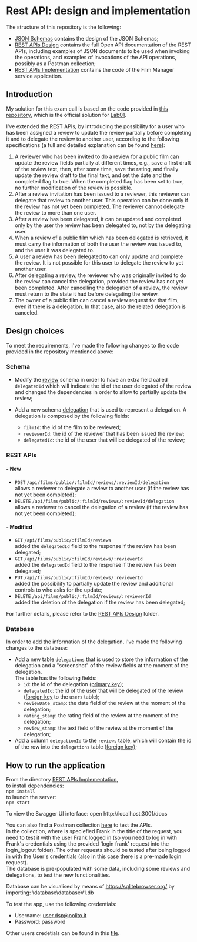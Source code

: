 # Rest API: design and implementation

The structure of this repository is the following:
  - [JSON Schemas](<./JSON Schemas/>) contains the design of the JSON Schemas;
  - [REST APIs Design](<./REST APIs Design/>)  contains the full Open API documentation of the REST APIs, including examples of JSON documents to be used when invoking the operations, and examples of invocations of the API operations, possibly as a Postman collection;
  - [REST APIs Implementation](<./REST APIs Implementation/>) contains the code of the Film Manager service application.

## Introduction

My solution for this exam call is based on the code provided in [this repository](https://github.com/polito-DSP-2022-23/lab01-json-rest), which is the official solution for [Lab01](./Lab01.pdf).

I've extended the REST APIs, by introducing the possibility for a user who has been assigned a review to update the review partially before completing it and to delegate the review to another user, according to the following specifications (a full and detailed explanation can be found [here](./DSP_20240212.pdf)):
1. A reviewer who has been invited to do a review for a public film can update the review fields partially at different times, e.g., save a first draft of the review text, then, after some time, save the rating, and finally update the review draft to the final text, and set the date and the completed flag to true. When the completed flag has been set to true, no further modification of the review is possible.
2. After a review invitation has been issued to a reviewer, this reviewer can delegate that review to another user. This operation can be done only if the review has not yet been completed. The reviewer cannot delegate the review to more than one user.
3. After a review has been delegated, it can be updated and completed only by the user the review has been delegated to, not by the delegating user.
4. When a review of a public film which has been delegated is retrieved, it must carry the information of both the user the review was issued to, and the user it was delegated to.
5. A user a review has been delegated to can only update and complete the review. It is not possible for this user to delegate the review to yet another user.
6. After delegating a review, the reviewer who was originally invited to do the review can cancel the delegation, provided the review has not yet been completed. After cancelling the delegation of a review, the review must return to the state it had before delegating the review.
7. The owner of a public film can cancel a review request for that film, even if there is a delegation. In that case, also the related delegation is canceled.

## Design choices

To meet the requirements, I've made the following changes to the code provided in the repository mentioned above:

### Schema

- Modify the [review](<./JSON Schemas/review_schema.json>) schema in order to have an extra field called `delegatedId` which will indicate the id of the user delegated of the review and changed the dependencies in order to allow to partially update the review;

- Add a new schema [delegation](<./JSON Schemas/delegation_schema.json>) that is used to represent a delegation. A delegation is composed by the following fields:
  - `filmId`: the id of the film to be reviewed;
  - `reviewerId`: the id of the reviewer that has been issued the review;
  - `delegatedId`: the id of the user that will be delegated of the review;
  
### REST APIs

#### - New
- `POST` `/api/films/public/:filmId/reviews/:reviewId/delegation`<br>
  allows a reviewer to delegate a review to another user (if the review has not yet been completed);
- `DELETE` `/api/films/public/:filmId/reviews/:reviewId/delegation`<br>
  allows a reviewer to cancel the delegation of a review (if the review has not yet been completed);

#### - Modified
- `GET` `/api/films/public/:filmId/reviews`<br>
  added the `delegatedId` field to the response if the review has been delegated;
- `GET` `/api/films/public/:filmId/reviews/:reviewerId`<br>
  added the `delegatedId` field to the response if the review has been delegated;
- `PUT` `/api/films/public/:filmId/reviews/:reviewerId`<br>
  added the possibility to partially update the review and additional controls to who asks for the update;
- `DELETE` `/api/films/public/:filmId/reviews/:reviewerId`<br>
  added the deletion of the delegation if the review has been delegated;

For further details, please refer to the [REST APIs Design](<./REST APIs Design/>) folder.

### Database

In order to add the information of the delegation, I've made the following changes to the database:
- Add a new table `delegations` that is used to store the information of the delegation and a "screenshot" of the review fields at the moment of the delegation. <br>
The table has the following fields:
  - `id`: the id of the delegation (<ins>primary key</ins>);
  - `delegatedId`: the id of the user that will be delegated of the review (<ins>foreign key</ins> to the `users` table);
  - `reviewDate_stamp`: the date field of the review at the moment of the delegation;
  - `rating_stamp`: the rating field of the review at the moment of the delegation;
  - `review_stamp`: the text field of the review at the moment of the delegation;
- Add a column `delegationId` to the `reviews` table, which will contain the id of the row into the `delegations` table (<ins>foreign key</ins>);


## How to run the application
From the directory [REST APIs Implementation](<./REST APIs Implementation>),<br>
to install dependencies:<br>
```npm install```<br>
to launch the server: <br>
```npm start```

To view the Swagger UI interface:
open http://localhost:3001/docs

You can also find a Postman collection [here](./REST%20APIs%20Design/DSP-23_24-call1.postman_collection.json) to test the APIs. <br>
In the collection, where is speciefied Frank in the title of the request, you need to test it with the user Frank logged in (so you need to log in with Frank's credentials using the provided 'login frank' request into the login_logout folder). The other requests should be tested after being logged in with the User's credentials (also in this case there is a pre-made login request). <br>
The database is pre-populated with some data, including some reviews and delegations, to test the new functionalities. 

Database can be visualised by means of https://sqlitebrowser.org/ by importing:
\database\databaseV1.db

To test the app, use the following credentials:
- Username: user.dsp@polito.it
- Password: password

Other users credetials can be found in this [file](./REST%20APIs%20Implementation/database/passwords_databases.txt).
